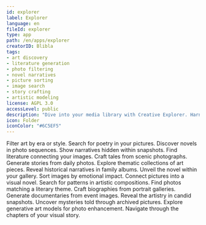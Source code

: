 ```yaml
---
id: explorer
label: Explorer
language: en
fileId: explorer
type: app
path: /en/apps/explorer
creatorID: Blibla
tags:
- art discovery
- literature generation
- photo filtering
- novel narratives
- picture sorting
- image search
- story crafting
- artistic modeling
license: AGPL 3.0
accessLevel: public
description: "Dive into your media library with Creative Explorer. Harness AI to filter, search, and craft stories from your photos, art, and text."
icon: Folder
iconColor: "#6C5EF5"
---
```


Filter art by era or style.
Search for poetry in your pictures.
Discover novels in photo sequences.
Show narratives hidden within snapshots.
Find literature connecting your images.
Craft tales from scenic photographs.
Generate stories from daily photos.
Explore thematic collections of art pieces.
Reveal historical narratives in family albums.
Unveil the novel within your gallery.
Sort images by emotional impact.
Connect pictures into a visual novel.
Search for patterns in artistic compositions.
Find photos matching a literary theme.
Craft biographies from portrait galleries.
Generate documentaries from event images.
Reveal the artistry in candid snapshots.
Uncover mysteries told through archived pictures.
Explore generative art models for photo enhancement.
Navigate through the chapters of your visual story.
